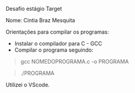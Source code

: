 Desafio estágio Target 

Nome: Cintia Braz Mesquita

Orientações para compilar os programas:

- Instalar o compilador para C - GCC
- Compilar o programa seguindo:
>    gcc NOMEDOPROGRAMA.c -o PROGRAMA

>    ./PROGRAMA


Utilizei o VScode.
